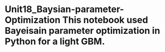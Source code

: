 # Unit18_Baysian-parameter-Optimization											This notebook used Bayeisain parameter optimization in Python for a light GBM.
